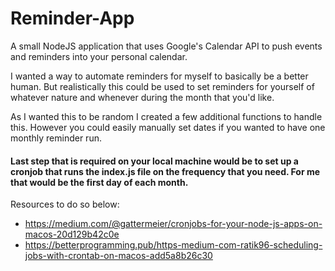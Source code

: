 # Reminder-App

A small NodeJS application that uses Google's Calendar API to push events and reminders into your personal calendar.

I wanted a way to automate reminders for myself to basically be a better human. But realistically this could be used to set reminders for yourself of whatever nature and whenever during the month that you'd like.

As I wanted this to be random I created a few additional functions to handle this. However you could easily manually set dates if you wanted to have one monthly reminder run.

#### Last step that is required on your local machine would be to set up a cronjob that runs the index.js file on the frequency that you need. For me that would be the first day of each month.

Resources to do so below:

- https://medium.com/@gattermeier/cronjobs-for-your-node-js-apps-on-macos-20d129b42c0e
- https://betterprogramming.pub/https-medium-com-ratik96-scheduling-jobs-with-crontab-on-macos-add5a8b26c30

